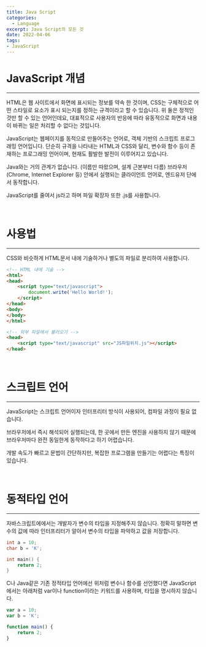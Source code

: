 ```yaml
---
title: Java Script
categories: 
  - Language
excerpt: Java Script의 모든 것
date: 2022-04-06
tags:
- JavaScript
---
```




# JavaScript 개념
---

HTML은 웹 사이트에서 화면에 표시되는 정보를 약속 한 것이며, CSS는 구체적으로 어떤 스타일로 요소가 표시 되는지를 정하는 규격이라고 할 수 있습니다.
위 둘은 정적인 것만 할 수 있는 언어인데요, 대표적으로 사용자의 반응에 따라 유동적으로 화면과 내용이 바뀌는 일은 처리할 수 없다는 것입니다.

JavaScript는 웹페이지를 동적으로 만들어주는 언어로, 객체 기반의 스크립트 프로그래밍 언어입니다.
단순히 규격을 나타내는 HTML과 CSS와 달리, 변수와 함수 등이 존재하는 프로그래밍 언어이며, 현재도 활발한 발전이 이루어지고 있습니다.

Java와는 거의 관계가 없습니다. (이름만 따왔으며, 설계 근본부터 다름)
브라우저(Chrome, Internet Explorer 등) 안에서 실행되는 클라이언트 언어로, 엔드유저 단에서 동작합니다.

JavaScript를 줄여서 js라고 하며 파일 확장자 또한 .js를 사용합니다.

<br />


# 사용법
---

CSS와 비슷하게 HTML문서 내에 기술하거나 별도의 파일로 분리하여 사용합니다.

```html
<!-- HTML 내에 기술 -->
<html>
<head>
	<script type="text/javascript">
		document.write('Hello World!');
	</script>
</head>
<body>
</body>
</html>
```

```html
<!-- 외부 파일에서 불러오기 -->
<head>
	<script type="text/javascript" src="JS파일위치.js"></script>
</head>
```

<br />


# 스크립트 언어
---

JavaScript는 스크립트 언어이자 인터프리터 방식이 사용되어, 컴파일 과정이 필요 없습니다.

브라우저에서 즉시 해석되어 실행되는데, 한 곳에서 만든 엔진을 사용하지 않기 때문에
브라우저마다 완전 동일한게 동작하다고 하기 어렵습니다.

개발 속도가 빠르고 문법이 간단하지만, 복잡한 프로그램을 만들기는 어렵다는 특징이 있습니다.

<br />

# 동적타입 언어
---

자바스크립트에에서는 개발자가 변수의 타입을 지정해주지 않습니다.
정확히 말하면 변수의 값에 따라 인터프리터가 알아서 변수의 타입을 파악하고 값을 저장합니다.

```C
int a = 10;
char b = 'K';

int main() {
	return 2;
}
```

C나 Java같은 기존 정적타입 언어에선 위처럼 변수나 함수를 선언했다면
JavaScript에서는 아래처럼 var이나 function이라는 키워드를 사용하며, 타입을 명시하지 않습니다.

```javascript
var a = 10;
var b = 'K';

function main() {
	return 2;
}
```

